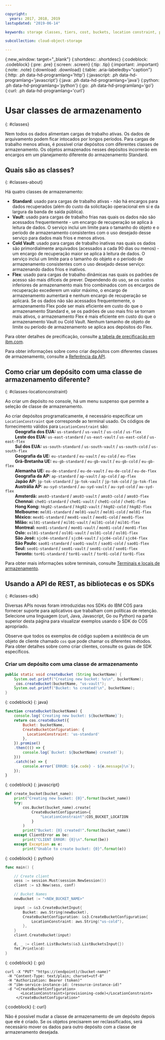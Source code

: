 ```yaml
---

copyright:
  years: 2017, 2018, 2019
lastupdated: "2019-06-14"

keywords: storage classes, tiers, cost, buckets, location constraint, provisioning code, locationconstraint

subcollection: cloud-object-storage

---
```

{:new_window: target="_blank"}
{:shortdesc: .shortdesc}
{:codeblock: .codeblock}
{:pre: .pre}
{:screen: .screen}
{:tip: .tip}
{:important: .important}
{:note: .note}
{:download: .download} 
{:table: .aria-labeledby="caption"}
{:http: .ph data-hd-programlang='http'} 
{:javascript: .ph data-hd-programlang='javascript'} 
{:java: .ph data-hd-programlang='java'} 
{:python: .ph data-hd-programlang='python'}
{:go: .ph data-hd-programlang='go'}
{:curl: .ph data-hd-programlang='curl'}

# Usar classes de armazenamento
{: #classes}

Nem todos os dados alimentam cargas de trabalho ativas. Os dados de arquivamento podem ficar intocados por longos períodos. Para cargas de trabalho menos ativas, é possível criar depósitos com diferentes classes de armazenamento. Os objetos armazenados nesses depósitos incorrerão em encargos em um planejamento diferente do armazenamento Standard.

## Quais são as classes?
{: #classes-about}

Há quatro classes de armazenamento:

*  **Standard**: usado para cargas de trabalho ativas - não há encargos para dados recuperados (além do custo da solicitação operacional em si e da largura da banda de saída pública).
*  **Vault**: usado para cargas de trabalho frias nas quais os dados não são acessados frequentemente - um encargo de recuperação se aplica à leitura de dados. O serviço inclui um limite para o tamanho do objeto e o período de armazenamento consistentes com o uso desejado desse serviço para dados mais frios e menos ativos.
*  **Cold Vault**: usado para cargas de trabalho inativas nas quais os dados são primordialmente arquivados (acessados a cada 90 dias ou menos) - um encargo de recuperação maior se aplica à leitura de dados. O serviço inclui um limite para o tamanho do objeto e o período de armazenamento consistentes com o uso desejado desse serviço: armazenando dados frios e inativos.
*  **Flex**: usado para cargas de trabalho dinâmicas nas quais os padrões de acesso são mais difíceis de prever. Dependendo do uso, se os custos inferiores de armazenamento mais frio combinados com os encargos de recuperação excederem um valor máximo, o encargo de armazenamento aumentará e nenhum encargo de recuperação se aplicará. Se os dados não são acessados frequentemente, o armazenamento Flex pode ser mais eficiente em custo do que o armazenamento Standard e, se os padrões de uso mais frio se tornam mais ativos, o armazenamento Flex é mais eficiente em custo do que o armazenamento Vault ou Cold Vault. Nenhum tamanho de objeto de limite ou período de armazenamento se aplica aos depósitos do Flex.

Para obter detalhes de precificação, consulte [a tabela de precificação em ibm.com](https://www.ibm.com/cloud/object-storage#s3api).

Para obter informações sobre como criar depósitos com diferentes classes de armazenamento, consulte a [Referência da API](/docs/services/cloud-object-storage/api-reference?topic=cloud-object-storage-compatibility-api-bucket-operations#compatibility-api-storage-class).

## Como criar um depósito com uma classe de armazenamento diferente?
{: #classes-locationconstraint}

Ao criar um depósito no console, há um menu suspenso que permite a seleção de classe de armazenamento. 

Ao criar depósitos programaticamente, é necessário especificar um `LocationConstraint` que corresponde ao terminal usado. Os códigos de fornecimento válidos para `LocationConstraint` são: <br>
&emsp;&emsp;  **Geografia dos EUA:** `us-standard` / `us-vault` / `us-cold` / `us-flex` <br>
&emsp;&emsp;  **Leste dos EUA:** `us-east-standard` / `us-east-vault`  / `us-east-cold` / `us-east-flex` <br>
&emsp;&emsp;  **Sul dos EUA:** `us-south-standard` / `us-south-vault`  / `us-south-cold` / `us-south-flex` <br>
&emsp;&emsp;  **Geografia da UE:** `eu-standard` / `eu-vault` / `eu-cold` / `eu-flex` <br>
&emsp;&emsp;  **Grã-Bretanha UE:** `eu-gb-standard` / `eu-gb-vault` / `eu-gb-cold` / `eu-gb-flex` <br>
&emsp;&emsp;  **Alemanha UE:** `eu-de-standard` / `eu-de-vault` / `eu-de-cold` / `eu-de-flex` <br>
&emsp;&emsp;  **Geografia da AP:** `ap-standard` / `ap-vault` / `ap-cold` / `ap-flex` <br>
&emsp;&emsp;  **Japão AP:** `jp-tok-standard` / `jp-tok-vault` / `jp-tok-cold` / `jp-tok-flex` <br>
&emsp;&emsp;  **Austrália AP:** `au-syd-standard` / `au-syd-vault` / `au-syd-cold` / `au-syd-flex` <br>
&emsp;&emsp;  **Amsterdã:** `ams03-standard` / `ams03-vault` / `ams03-cold` / `ams03-flex` <br>
&emsp;&emsp;  **Chennai:** `che01-standard` / `che01-vault` / `che01-cold` / `che01-flex` <br>
&emsp;&emsp;  **Hong Kong:** `hkg02-standard` / `hkg02-vault` / `hkg02-cold` / `hkg02-flex` <br>
&emsp;&emsp;  **Melbourne:** `mel01-standard` / `mel01-vault` / `mel01-cold` / `mel01-flex` <br>
&emsp;&emsp;  **México:** `mex01-standard` / `mex01-vault` / `mex01-cold` / `mex01-flex` <br>
&emsp;&emsp;  **Milão:** `mil01-standard` / `mil01-vault` / `mil01-cold` / `mil01-flex` <br>
&emsp;&emsp;  **Montreal:** `mon01-standard` / `mon01-vault` / `mon01-cold` / `mon01-flex` <br>
&emsp;&emsp;  **Oslo:** `osl01-standard` / `osl01-vault` / `osl01-cold` / `osl01-flex` <br>
&emsp;&emsp;  **São José:** `sjc04-standard` / `sjc04-vault` / `sjc04-cold` / `sjc04-flex` <br>
&emsp;&emsp;  **São Paulo:** `sao01-standard` / `sao01-vault` / `sao01-cold` / `sao01-flex` <br>
&emsp;&emsp;  **Seul:** `seo01-standard` / `seo01-vault` / `seo01-cold` / `seo01-flex` <br>
&emsp;&emsp;  **Toronto:** `tor01-standard` / `tor01-vault` / `tor01-cold` / `tor01-flex` <br>


Para obter mais informações sobre terminais, consulte [Terminais e locais de armazenamento](/docs/services/cloud-object-storage?topic=cloud-object-storage-endpoints#endpoints).

## Usando a API de REST, as bibliotecas e os SDKs
{: #classes-sdk}

Diversas APIs novas foram introduzidas nos SDKs do IBM COS para fornecer suporte para aplicativos que trabalham com políticas de retenção. Selecione uma linguagem (curl, Java, Javascript, Go ou Python) na parte superior desta página para visualizar exemplos usando o SDK do COS apropriado. 

Observe que todos os exemplos de código supõem a existência de um objeto de cliente chamado `cos` que pode chamar os diferentes métodos. Para obter detalhes sobre como criar clientes, consulte os guias de SDK específicos.


### Criar um depósito com uma classe de armazenamento

```java
public static void createBucket (String bucketName) {
    System.out.printf("Creating new bucket: %s\n", bucketName);
    _cos.createBucket(bucketName, "us-vault");
    System.out.printf("Bucket: %s created!\n", bucketName);
}
```
{: codeblock}
{: java}


```javascript
function createBucket(bucketName) {
    console.log(`Creating new bucket: ${bucketName}`);
    return cos.createBucket({
        Bucket: bucketName,
        CreateBucketConfiguration: {
          LocationConstraint: 'us-standard'
        },        
    }).promise()
    .then((() => {
        console.log(`Bucket: ${bucketName} created!`);
    }))
    .catch((e) => {
        console.error(`ERROR: ${e.code} - ${e.message}\n`);
    });
}
```
{: codeblock}
{: javascript}


```py
def create_bucket(bucket_name):
    print("Creating new bucket: {0}".format(bucket_name))
    try:
        cos.Bucket(bucket_name).create(
            CreateBucketConfiguration={
                "LocationConstraint":COS_BUCKET_LOCATION
            }
        )
        print("Bucket: {0} created!".format(bucket_name))
    except ClientError as be:
        print("CLIENT ERROR: {0}\n".format(be))
    except Exception as e:
        print("Unable to create bucket: {0}".format(e))
```
{: codeblock}
{: python}

```go
func main() {

    // Create client
    sess := session.Must(session.NewSession())
    client := s3.New(sess, conf)

    // Bucket Names
    newBucket := "<NEW_BUCKET_NAME>"

    input := &s3.CreateBucketInput{
        Bucket: aws.String(newBucket),
        CreateBucketConfiguration: &s3.CreateBucketConfiguration{
            LocationConstraint: aws.String("us-cold"),
        },
    }
    client.CreateBucket(input)

    d, _ := client.ListBuckets(&s3.ListBucketsInput{})
    fmt.Println(d)
}
```
{: codeblock}
{: go}


```
curl -X "PUT" "https://(endpoint)/(bucket-name)"
 -H "Content-Type: text/plain; charset=utf-8"
 -H "Authorization: Bearer (token)"
 -H "ibm-service-instance-id: (resource-instance-id)"
 -d "<CreateBucketConfiguration>
       <LocationConstraint>(provisioning-code)</LocationConstraint>
     </CreateBucketConfiguration>"
```
{:codeblock}
{: curl}

Não é possível mudar a classe de armazenamento de um depósito depois que ele é criado. Se os objetos precisarem ser reclassificados, será necessário mover os dados para outro depósito com a classe de armazenamento desejada. 
